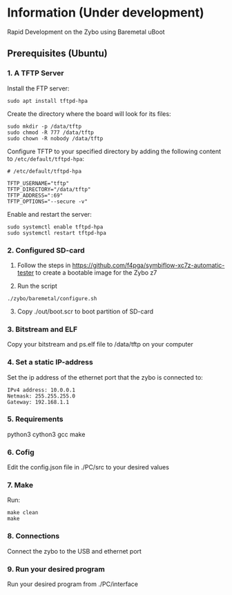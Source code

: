 # Information (Under development)

Rapid Development on the Zybo using Baremetal uBoot


## Prerequisites (Ubuntu)

### 1. A TFTP Server

Install the FTP server:

```
sudo apt install tftpd-hpa
```

Create the directory where the board will look for its files:

```
sudo mkdir -p /data/tftp
sudo chmod -R 777 /data/tftp
sudo chown -R nobody /data/tftp
```

Configure TFTP to your specified directory by adding the following content to `/etc/default/tftpd-hpa`:
```
# /etc/default/tftpd-hpa

TFTP_USERNAME="tftp"
TFTP_DIRECTORY="/data/tftp"
TFTP_ADDRESS=":69"
TFTP_OPTIONS="--secure -v"
```

Enable and restart the server:

```
sudo systemctl enable tftpd-hpa
sudo systemctl restart tftpd-hpa
```

### 2. Configured SD-card
1. Follow the steps in https://github.com/f4pga/symbiflow-xc7z-automatic-tester to create a bootable image for the Zybo z7

2. Run the script
```
./zybo/baremetal/configure.sh
```
3. Copy ./out/boot.scr to boot partition of SD-card

### 3. Bitstream and ELF
Copy your bitstream and ps.elf file to /data/tftp on your computer

### 4. Set a static IP-address
Set the ip address of the ethernet port that the zybo is connected to:
```
IPv4 address: 10.0.0.1
Netmask: 255.255.255.0
Gateway: 192.168.1.1
```

### 5. Requirements
python3
cython3
gcc
make

### 6. Cofig
Edit the config.json file in ./PC/src to your desired values

### 7. Make
Run:
```
make clean
make
```

### 8. Connections
Connect the zybo to the USB and ethernet port

### 9. Run your desired program
Run your desired program from ./PC/interface